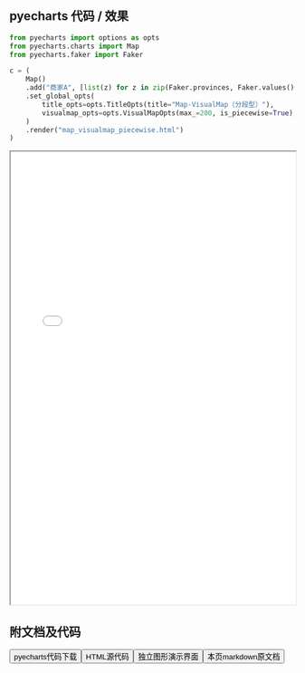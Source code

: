 
## pyecharts 代码 / 效果

```python
from pyecharts import options as opts
from pyecharts.charts import Map
from pyecharts.faker import Faker

c = (
    Map()
    .add("商家A", [list(z) for z in zip(Faker.provinces, Faker.values())], "china")
    .set_global_opts(
        title_opts=opts.TitleOpts(title="Map-VisualMap（分段型）"),
        visualmap_opts=opts.VisualMapOpts(max_=200, is_piecewise=True),
    )
    .render("map_visualmap_piecewise.html")
)

```

<iframe width="100%" height="800px" src="/pyecharts/Map/map_visualmap_piecewise.html"></iframe>

## 附文档及代码

<a href="https://cdn.jsdelivr.net/gh/wfy-belief/python/docs/pyecharts/Map/map_visualmap_piecewise.py"><button class="mybutton">pyecharts代码下载</button></a><a href="https://cdn.jsdelivr.net/gh/wfy-belief/python/docs/pyecharts/Map/map_visualmap_piecewise.html"><button class="mybutton">HTML源代码</button></a><a href="https://python.wfyblog.cn/pyecharts/Map/map_visualmap_piecewise.html"><button class="mybutton">独立图形演示界面</button></a><a href="https://cdn.jsdelivr.net/gh/wfy-belief/python/docs/pyecharts/Map/map_visualmap_piecewise.md"><button class="mybutton">本页markdown原文档</button></a>